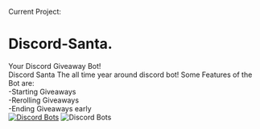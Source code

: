 
Current Project:

# Discord-Santa.
Your Discord Giveaway Bot! \
Discord Santa The all time year around discord bot! Some Features of the Bot are: \
-Starting Giveaways \
-Rerolling Giveaways  \
-Ending Giveaways early  \
[![Discord Bots](https://top.gg/api/widget/776590574353383454.svg)](https://top.gg/bot/776590574353383454) ![Discord Bots](https://discord.boats/api/widget/776590574353383454)
